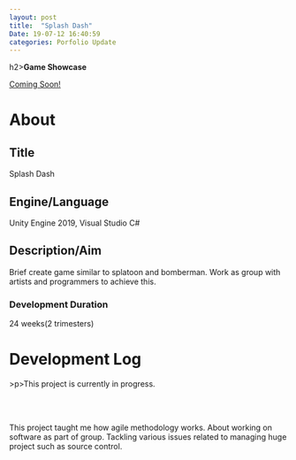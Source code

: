 ```yaml
---
layout: post
title:  "Splash Dash"
Date: 19-07-12 16:40:59 
categories: Porfolio Update
---
```

h2><b>Game Showcase</b></h2>
<p><a href="">Coming Soon!</a></p>
<h1><b>About</b></h1>
<h2><b>Title</b></h2>
<p>Splash Dash</p>
<h2><b>Engine/Language</b></h2>
<p>Unity Engine 2019, Visual Studio C# </p>
<h2><b> Description/Aim</b></h2>
<p>Brief create game similar to splatoon and bomberman. Work as group with artists and programmers to achieve this.</p>
<h3>Development Duration</h3>
<p>24 weeks(2 trimesters)</p>
<h1><b>Development Log</b></h1>
>p>This project is currently in progress.</p>
<br></br>
<p>This project taught me how agile methodology works. About working on software as part of group. Tackling various issues related to managing huge project such as source control.
</p>

<br></br>
<p>
